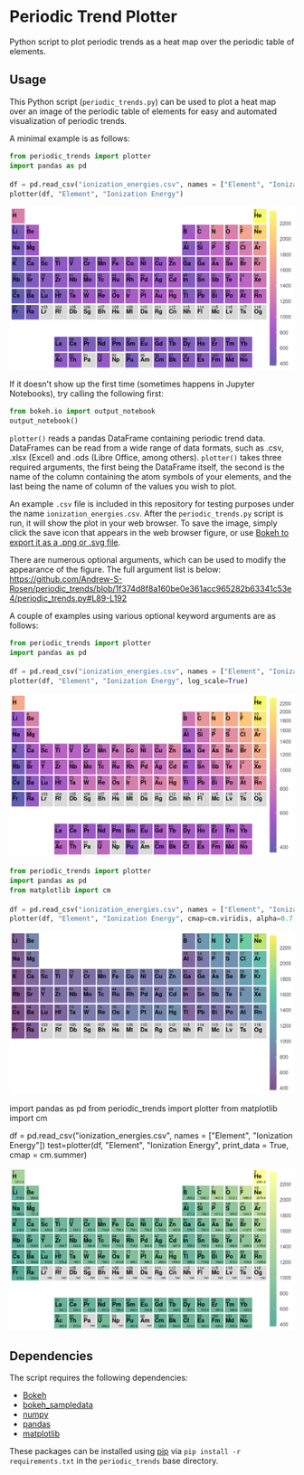 # Periodic Trend Plotter

Python script to plot periodic trends as a heat map over the periodic table of elements.

## Usage

This Python script (`periodic_trends.py`) can be used to plot a heat map over an image of the periodic table of elements for easy and automated visualization of periodic trends.

A minimal example is as follows:

```python
from periodic_trends import plotter
import pandas as pd

df = pd.read_csv("ionization_energies.csv", names = ["Element", "Ionization Energy"])
plotter(df, "Element", "Ionization Energy")
```

![plot1](example_images/plot1.png)

If it doesn't show up the first time (sometimes happens in Jupyter Notebooks), try calling the following first:

```python
from bokeh.io import output_notebook
output_notebook()
```

`plotter()` reads a pandas DataFrame containing periodic trend data. DataFrames can be read from a wide range of data formats, such as .csv, .xlsx (Excel) and .ods (Libre Office, among others). `plotter()` takes three required arguments, the first being the DataFrame itself, the second is the name of the column containing the atom symbols of your elements, and the last being the name of column of the values you wish to plot.

An example `.csv` file is included in this repository for testing purposes under the name `ionization_energies.csv`. After the `periodic_trends.py` script is run, it will show the plot in your web browser. To save the image, simply click the save icon that appears in the web browser figure, or use [Bokeh to export it as a .png or .svg file](https://docs.bokeh.org/en/latest/docs/user_guide/output/export.html).

There are numerous optional arguments, which can be used to modify the appearance of the figure. The full argument list is below:
https://github.com/Andrew-S-Rosen/periodic_trends/blob/1f374d8f8a160be0e361acc965282b63341c53e4/periodic_trends.py#L89-L192

A couple of examples using various optional keyword arguments are as follows:

```python
from periodic_trends import plotter
import pandas as pd

df = pd.read_csv("ionization_energies.csv", names = ["Element", "Ionization Energy"])
plotter(df, "Element", "Ionization Energy", log_scale=True)
```

![plot2](example_images/plot2.png)

```python
from periodic_trends import plotter
import pandas as pd
from matplotlib import cm

df = pd.read_csv("ionization_energies.csv", names = ["Element", "Ionization Energy"])
plotter(df, "Element", "Ionization Energy", cmap=cm.viridis, alpha=0.7, extended=False, periods_remove=[1])
```

![plot3](example_images/plot3.png)

import pandas as pd
from periodic_trends import plotter
from matplotlib import cm

df = pd.read_csv("ionization_energies.csv", names = ["Element", "Ionization Energy"])
test=plotter(df, "Element", "Ionization Energy", print_data = True, cmap = cm.summer)

![plot4](example_images/plot4.png)

## Dependencies

The script requires the following dependencies:

- [Bokeh](http://bokeh.pydata.org/en/latest/)
- [bokeh_sampledata](https://pypi.org/project/bokeh-sampledata)
- [numpy](https://numpy.org/)
- [pandas](http://pandas.pydata.org/)
- [matplotlib](http://matplotlib.org/)

These packages can be installed using [pip](https://pip.pypa.io/en/stable/) via `pip install -r requirements.txt` in the `periodic_trends` base directory.
